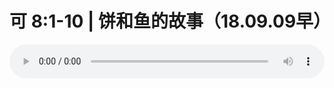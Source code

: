 # 可 8:1-10 | 饼和鱼的故事（18.09.09早） 

<audio style="width: 100%;" preload="false" controls controlslist="nodownload"><source src="//cdn.simai.ml/audio/mp3/old/26496.mp3" type="audio/mpeg">Your browser does not support the audio element.</audio>


